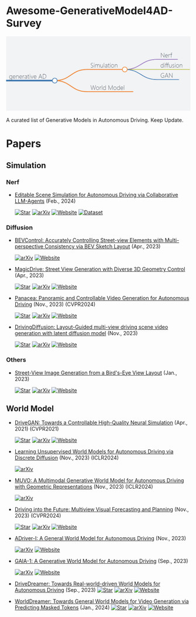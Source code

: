 # Awesome-GenerativeModel4AD-Survey

![Alt text](image.png)

A curated list of Generative Models in Autonomous Driving. Keep Update.

# Papers

## Simulation

### Nerf

+ [Editable Scene Simulation for Autonomous Driving via Collaborative LLM-Agents](https://arxiv.org/abs/2402.05746) (Feb., 2024) 

  [![Star](https://img.shields.io/github/stars/yifanlu0227/ChatSim.svg?style=social&label=Star)](https://github.com/yifanlu0227/ChatSim)
  [![arXiv](https://img.shields.io/badge/arXiv-b31b1b.svg)](https://arxiv.org/abs/2402.05746)
  [![Website](https://img.shields.io/badge/Website-9cf)](https://yifanlu0227.github.io/ChatSim/) 
  [![Dataset](https://img.shields.io/badge/Dataset-e97451)](https://github.com/yifanlu0227/ChatSim) 

### Diffusion 

+ [BEVControl: Accurately Controlling Street-view Elements with Multi-perspective Consistency via BEV Sketch Layout](https://arxiv.org/abs/2308.01661) (Apr., 2023) 

  [![arXiv](https://img.shields.io/badge/arXiv-b31b1b.svg)](https://arxiv.org/abs/2308.01661)
  [![Website](https://img.shields.io/badge/Website-9cf)](https://dilincv.github.io/project/BEVControl.html) 

+ [MagicDrive: Street View Generation with Diverse 3D Geometry Control](https://arxiv.org/abs/2310.02601) (Apr., 2023)     

  [![Star](https://img.shields.io/github/stars/cure-lab/MagicDrive.svg?style=social&label=Star)](https://github.com/cure-lab/MagicDrive)
  [![arXiv](https://img.shields.io/badge/arXiv-b31b1b.svg)](https://arxiv.org/abs/2310.02601)
  [![Website](https://img.shields.io/badge/Website-9cf)](https://gaoruiyuan.com/magicdrive/) 

+ [Panacea: Panoramic and Controllable Video Generation for Autonomous Driving](https://arxiv.org/abs/2311.16813) (Nov., 2023) (CVPR2024) 

  [![Star](https://img.shields.io/github/stars/wenyuqing/panacea.svg?style=social&label=Star)](https://github.com/wenyuqing/panacea)
  [![arXiv](https://img.shields.io/badge/arXiv-b31b1b.svg)](https://arxiv.org/abs/2311.16813)
  [![Website](https://img.shields.io/badge/Website-9cf)](https://panacea-ad.github.io/) 

+ [DrivingDiffusion: Layout-Guided multi-view driving scene video generation with latent diffusion model](https://arxiv.org/abs/2310.07771) (Nov., 2023) 

  [![Star](https://img.shields.io/github/stars/shalfun/DrivingDiffusion.svg?style=social&label=Star)](https://github.com/shalfun/DrivingDiffusion)
  [![arXiv](https://img.shields.io/badge/arXiv-b31b1b.svg)](https://arxiv.org/abs/2310.07771)
  [![Website](https://img.shields.io/badge/Website-9cf)](https://drivingdiffusion.github.io/) 

### Others

+ [Street-View Image Generation from a Bird's-Eye View Layout](https://arxiv.org/abs/2301.04634) (Jan., 2023) 

  [![Star](https://img.shields.io/github/stars/alexanderswerdlow/BEVGen.svg?style=social&label=Star)](https://github.com/alexanderswerdlow/BEVGen)
  [![arXiv](https://img.shields.io/badge/arXiv-b31b1b.svg)](https://arxiv.org/abs/2301.04634)
  [![Website](https://img.shields.io/badge/Website-9cf)](https://metadriverse.github.io/bevgen/) 



## World Model

+ [DriveGAN: Towards a Controllable High-Quality Neural Simulation](https://arxiv.org/abs/2104.15060) (Apr., 2021) (CVPR2021) 

  [![Star](https://img.shields.io/github/stars/nv-tlabs/DriveGAN_code.svg?style=social&label=Star)](https://github.com/nv-tlabs/DriveGAN_code)
  [![arXiv](https://img.shields.io/badge/arXiv-b31b1b.svg)](https://arxiv.org/abs/2104.15060)
  [![Website](https://img.shields.io/badge/Website-9cf)](https://research.nvidia.com/labs/toronto-ai/DriveGAN/) 

+ [Learning Unsupervised World Models for Autonomous Driving via Discrete Diffusion](https://arxiv.org/abs/2311.01017) (Nov., 2023) (ICLR2024) 

  [![arXiv](https://img.shields.io/badge/arXiv-b31b1b.svg)](https://arxiv.org/abs/2311.01017)

+ [MUVO: A Multimodal Generative World Model for Autonomous Driving with Geometric Representations](https://arxiv.org/abs/2311.11762) (Nov., 2023) (ICLR2024) 

  [![arXiv](https://img.shields.io/badge/arXiv-b31b1b.svg)](https://arxiv.org/abs/2311.11762)


+ [Driving into the Future: Multiview Visual Forecasting and Planning](https://arxiv.org/abs/2311.17918) (Nov., 2023) (CVPR2024)

  [![Star](https://img.shields.io/github/stars/BraveGroup/Drive-WM.svg?style=social&label=Star)](https://github.com/BraveGroup/Drive-WM)
  [![arXiv](https://img.shields.io/badge/arXiv-b31b1b.svg)](https://arxiv.org/abs/2311.17918)
  [![Website](https://img.shields.io/badge/Website-9cf)](https://drive-wm.github.io/) 

+ [ADriver-I: A General World Model for Autonomous Driving](https://arxiv.org/abs/2311.13549) (Nov., 2023) 

  [![arXiv](https://img.shields.io/badge/arXiv-b31b1b.svg)](https://arxiv.org/abs/2311.13549)
  [![Website](https://img.shields.io/badge/Website-9cf)](https://drive-wm.github.io/) 


+ [GAIA-1: A Generative World Model for Autonomous Driving](https://arxiv.org/abs/2309.17080) (Sep., 2023) 

  [![arXiv](https://img.shields.io/badge/arXiv-b31b1b.svg)](https://arxiv.org/abs/2309.17080)
  [![Website](https://img.shields.io/badge/Website-9cf)](https://wayve.ai/thinking/scaling-gaia-1/) 


+ [DriveDreamer: Towards Real-world-driven World Models for Autonomous Driving](https://arxiv.org/abs/2309.09777) (Sep., 2023) 
  [![Star](https://img.shields.io/github/stars/JeffWang987/DriveDreamer.svg?style=social&label=Star)](https://github.com/JeffWang987/DriveDreamer)
  [![arXiv](https://img.shields.io/badge/arXiv-b31b1b.svg)](https://arxiv.org/abs/2309.09777)
  [![Website](https://img.shields.io/badge/Website-9cf)](https://drivedreamer.github.io/) 

+ [WorldDreamer: Towards General World Models for Video Generation via Predicting Masked Tokens](https://arxiv.org/abs/2401.09985) (Jan., 2024) 
  [![Star](https://img.shields.io/github/stars/JeffWang987/WorldDreamer.svg?style=social&label=Star)](https://github.com/JeffWang987/WorldDreamer)
  [![arXiv](https://img.shields.io/badge/arXiv-b31b1b.svg)](https://arxiv.org/abs/2401.09985)
  [![Website](https://img.shields.io/badge/Website-9cf)](https://world-dreamer.github.io/) 
<!-- + [EvalCrafter: Benchmarking and Evaluating Large Video Gen`eration Models](https://arxiv.org/abs/2310.11440) (Oct., 2023)      
  [![Star](https://img.shields.io/github/stars/EvalCrafter/EvalCrafter.svg?style=social&label=Star)](https://github.com/EvalCrafter/EvalCrafter)
  [![arXiv](https://img.shields.io/badge/arXiv-b31b1b.svg)](https://arxiv.org/abs/2310.11440)
  [![Website](https://img.shields.io/badge/Website-9cf)](https://evalcrafter.github.io/) 
  [![Dataset](https://img.shields.io/badge/Dataset-e97451)](https://huggingface.co/datasets/RaphaelLiu/EvalCrafter_T2V_Dataset)  -->